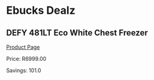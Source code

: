 
# Ebucks Dealz
## DEFY 481LT Eco White Chest Freezer
[Product Page](https://www.ebucks.com/web/shop/productSelected.do?prodId=975472257&catId=704986856)

Price: R6999.00

Savings: 101.0


	